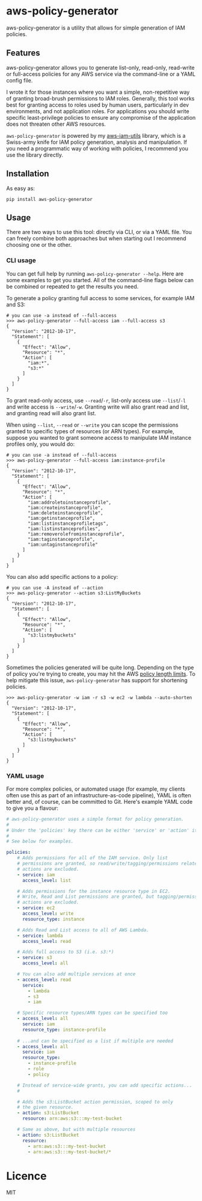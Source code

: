 # aws-policy-generator

aws-policy-generator is a utility that allows for simple generation of IAM policies.

## Features

aws-policy-generator allows you to generate list-only, read-only, read-write or full-access policies for any AWS service via the command-line or a YAML config file.

I wrote it for those instances where you want a simple, non-repetitive way of granting broad-brush permissions to IAM roles. Generally, this tool works best for granting access to roles used by human users, particularly in dev environments, and not application roles. For applications you should write specific least-privilege policies to ensure any compromise of the application does not threaten other AWS resources.

`aws-policy-generator` is powered by my [aws-iam-utils](https://github.com/jtyers/aws-iam-utils) library, which is a Swiss-army knife for IAM policy generation, analysis and manipulation. If you need a programmatic way of working with policies, I recommend you use the library directly.

## Installation

As easy as:

```
pip install aws-policy-generator
```

## Usage

There are two ways to use this tool: directly via CLI, or via a YAML file. You can freely combine both approaches but when starting out I recommend choosing one or the other.

### CLI usage

You can get full help by running `aws-policy-generator --help`. Here are some examples to get you started. All of the command-line flags below can be combined or repeated to get the results you need.

To generate a policy granting full access to some services, for example IAM and S3:
```shell
# you can use -a instead of --full-access
>>> aws-policy-generator --full-access iam --full-access s3
{
  "Version": "2012-10-17",
  "Statement": [
    {
      "Effect": "Allow",
      "Resource": "*",
      "Action": [
        "iam:*",
        "s3:*"
      ]
    }
  ]
}
```

To grant read-only access, use `--read`/`-r`, list-only access use `--list`/`-l` and write access is `--write`/`-w`. Granting write will also grant read and list, and granting read will also grant list.

When using `--list`, `--read` or `--write` you can scope the permissions granted to specific types of resources (or ARN types). For example, suppose you wanted to grant someone access to manipulate IAM instance profiles only, you would do:

```shell
# you can use -a instead of --full-access
>>> aws-policy-generator --full-access iam:instance-profile
{
  "Version": "2012-10-17",
  "Statement": [
    {
      "Effect": "Allow",
      "Resource": "*",
      "Action": [
        "iam:addroletoinstanceprofile",
        "iam:createinstanceprofile",
        "iam:deleteinstanceprofile",
        "iam:getinstanceprofile",
        "iam:listinstanceprofiletags",
        "iam:listinstanceprofiles",
        "iam:removerolefrominstanceprofile",
        "iam:taginstanceprofile",
        "iam:untaginstanceprofile"
      ]
    }
  ]
}
```

You can also add specific actions to a policy:

```shell
# you can use -A instead of --action
>>> aws-policy-generator --action s3:ListMyBuckets
{
  "Version": "2012-10-17",
  "Statement": [
    {
      "Effect": "Allow",
      "Resource": "*",
      "Action": [
        "s3:listmybuckets"
      ]
    }
  ]
}
```

Sometimes the policies generated will be quite long. Depending on the type of policy you're trying to create, you may hit the AWS [policy length limits](https://docs.aws.amazon.com/IAM/latest/UserGuide/reference_iam-quotas.html). To help mitigate this issue, `aws-policy-generator` has support for shortening policies.

```shell
>>> aws-policy-generator -w iam -r s3 -w ec2 -w lambda --auto-shorten
{
  "Version": "2012-10-17",
  "Statement": [
    {
      "Effect": "Allow",
      "Resource": "*",
      "Action": [
        "s3:listmybuckets"
      ]
    }
  ]
}
```

### YAML usage

For more complex policies, or automated usage (for example, my clients often use this as part of an infrastructure-as-code pipeline), YAML is often better and, of course, can be committed to Git. Here's example YAML code to give you a flavour:

```yaml
# aws-policy-generator uses a simple format for policy generation.
#
# Under the 'policies' key there can be either 'service' or 'action' items.
#
# See below for examples.

policies:
    # Adds permissions for all of the IAM service. Only list
    # permissions are granted, so read/write/tagging/permissions related
    # actions are excluded.
    - service: iam
      access_level: list

    # Adds permissions for the instance resource type in EC2.
    # Write, Read and List permissions are granted, but tagging/permissions
    # actions are excluded.
    - service: ec2
      access_level: write
      resource_type: instance

    # Adds Read and List access to all of AWS Lambda.
    - service: lambda
      access_level: read

    # Adds full access to S3 (i.e. s3:*)
    - service: s3
      access_level: all

    # You can also add multiple services at once
    - access_level: read
      service:
        - lambda
        - s3
        - iam

    # Specific resource types/ARN types can be specified too
    - access_level: all
      service: iam
      resource_type: instance-profile
    
    # ...and can be specified as a list if multiple are needed
    - access_level: all
      service: iam
      resource_type:
        - instance-profile
        - role
        - policy

    # Instead of service-wide grants, you can add specific actions...
    #

    # Adds the s3:ListBucket action permission, scoped to only
    # the given resource.
    - action: s3:ListBucket
      resource: arn:aws:s3:::my-test-bucket

    # Same as above, but with multiple resources
    - action: s3:ListBucket
      resource:
        - arn:aws:s3:::my-test-bucket
        - arn:aws:s3:::my-test-bucket/*
```

# Licence

MIT
